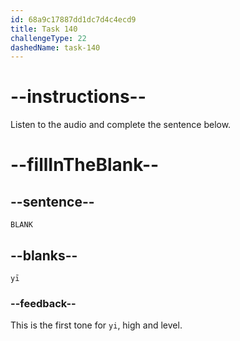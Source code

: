 ```yaml
---
id: 68a9c17887dd1dc7d4c4ecd9
title: Task 140
challengeType: 22
dashedName: task-140
---
```


<!-- (Audio) A: yī -->

# --instructions--

Listen to the audio and complete the sentence below.

# --fillInTheBlank--

## --sentence--

`BLANK`

## --blanks--

`yī`

### --feedback--

This is the first tone for `yi`, high and level.
